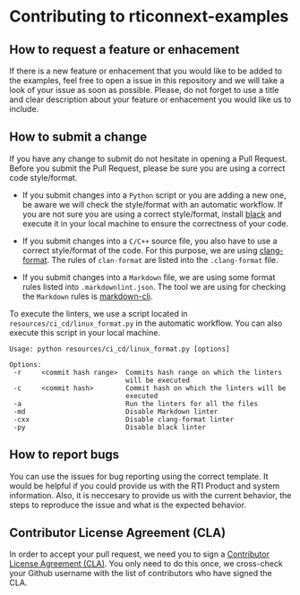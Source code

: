 # Contributing to rticonnext-examples

## How to request a feature or enhacement

If there is a new feature or enhacement that you would like to be added to
the examples, feel free to open a issue in this repository and we will take
a look of your issue as soon as possible. Please, do not forget to use a
title and clear description about your feature or enhacement you would like
us to include.

## How to submit a change

If you have any change to submit do not hesitate in opening a Pull Request.
Before you submit the Pull Request, please be sure you are using a correct
code style/format.

-   If you submit changes into a `Python` script or you are adding a new
one, be aware we will check the style/format with an automatic workflow. If you
are not sure you are using a correct style/format, install
[black](https://pypi.org/project/black/) and execute it in your local machine
to ensure the correctness of your code.

-   If you submit changes into a `C/C++` source file, you also have to use a
correct style/format of the code. For this purpose, we are using
[clang-format](https://clang.llvm.org/docs/ClangFormat.html). The rules of
`clan-format` are listed into the `.clang-format` file.

-   If you submit changes into a `Markdown` file, we are using some format rules
listed into `.markdownlint.json`. The tool we are using for checking the
`Markdown` rules is
[markdown-cli](https://www.npmjs.com/package/markdownlint-cli).

To execute the linters, we use a script located in
`resources/ci_cd/linux_format.py` in the automatic workflow. You can
also execute this script in your local machine.

```plaintext
Usage: python resources/ci_cd/linux_format.py [options]

Options:
 -r     <commit hash range>  Commits hash range on which the linters
                             will be executed
 -c     <commit hash>        Commit hash on which the linters will be
                             executed
 -a                          Run the linters for all the files
 -md                         Disable Markdown linter
 -cxx                        Disable clang-format linter
 -py                         Disable black linter

```

## How to report bugs

You can use the issues for bug reporting using the correct template.
It would be helpful if you could provide us with the RTI Product and system
information. Also, it is neccesary to provide us with the current behavior, the
steps to reproduce the issue and what is the expected behavior.

## Contributor License Agreement (CLA)

In order to accept your pull request, we need you to sign a [Contributor License
Agreement (CLA)](http://community.rti.com/cla). You only need to do this once,
we cross-check your Github username with the list of contributors who have
signed the CLA.
